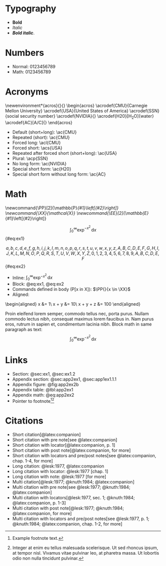 # Typography

* **Bold**
* _Italic_
* **_Bold italic_**.


# Numbers

* Normal: 0123456789
* Math: $0123456789$


# Acronyms

\newenvironment*{acros}{}{}
\begin{acros}
\acrodef{CMU}{Carnegie Mellon University}
\acrodef{USA}{United States of America}
\acrodef{SSN}{social security number}
\acrodef{NVIDIA}{}
\acrodef{H20}[$\mathrm{H}_2\mathrm{O}$]{water}
\acrodef{AC}[A/C]{}
\end{acros}

* Default (short+long): \ac{CMU}
* Repeated (short): \ac{CMU}
* Forced long: \acl{CMU}
* Forced short: \acs{USA}
* Repeated after forced short (short+long): \ac{USA}
* Plural: \acp{SSN}
* No long form: \ac{NVIDIA}
* Special short form: \ac{H20}
* Special short form without long form: \ac{AC}


# Math

\newcommand{\PP}[2]{\mathbb{P}_{#1}\left[{#2}\right]}
\newcommand{\XX}{\mathcal{X}}
\newcommand{\EE}[2]{\mathbb{E}_{#1}\left[{#2}\right]}

$$
\int_0^\infty \exp^{-x^2}\,\mathrm{d}x
$$ {#eq:ex1}

$$
a, b, c, d, e, f, g, h, i, j, k, l, m, n, o, p, q, r, s, t, u, v, w, x, y, z,
A, B, C, D, E, F, G, H, I, J, K, L, M, N, O, P, Q, R, S, T, U, V, W, X, Y, Z,
0, 1, 2, 3, 4, 5, 6, 7, 8, 9, A, B, C, D, E, F
$$ {#eq:ex2}

* Inline: $\int_0^\infty \exp^{-x^2}\,\mathrm{d}x$
* Block: @eq:ex1, @eq:ex2
* Commands defined in body (P[x in X]): $\PP{}{x \in \XX}$
* Aligned:

\begin{aligned}
    x &= 1\\
    x + y &= 10\\
    x + y + z &= 100
\end{aligned}

Proin eleifend lorem semper, commodo tellus nec, porta purus. Nullam commodo
lectus nibh, consequat maximus lorem faucibus in. Nam purus eros, rutrum in
sapien et, condimentum lacinia nibh. Block math in same paragraph as text:
$$
\int_0^\infty \exp^{-x^2}\,\mathrm{d}x
$$

# Links

* Section: @sec:ex1, @sec:ex1.2
* Appendix section: @sec:app2ex1, @sec:app1ex1.1.1
* Appendix figure: @fig:app2ex2b
* Appendix table: @tbl:app2ex1
* Appendix math: @eq:app2ex2
* Pointer to footnote[^m11][^m12]

[^m11]: Example footnote text.
[^m12]: Integer at enim eu tellus malesuada scelerisque. Ut sed rhoncus ipsum, at tempor
      nisl. Vivamus vitae pulvinar leo, at pharetra massa. Ut lobortis odio non nulla
      tincidunt pulvinar.

# Citations

* Short citation[@latex:companion]
* Short citation with pre note[see @latex:companion]
* Short citation with locator[@latex:companion, p. 1]
* Short citation with post note[@latex:companion, for more]
* Short citation with locators and pre/post notes[see @latex:companion, chap. 1-4, for more]
* Long citation: @lesk:1977, @latex:companion
* Long citation with locator: @lesk:1977 [chap. 1]
* Long citation with note: @lesk:1977 [for more]
* Multi citation[@lesk:1977; @knuth:1984; @latex:companion]
* Multi citation with pre note[see @lesk:1977; @knuth:1984; @latex:companion]
* Multi citation with locators[@lesk:1977, sec. 1; @knuth:1984; @latex:companion, p. 1-3]
* Multi citation with post note[@lesk:1977; @knuth:1984; @latex:companion, for more]
* Multi citation with locators and pre/post notes[see @lesk:1977, p. 1; @knuth:1984; @latex:companion, chap. 1-2, for more]
